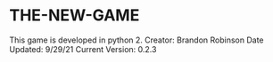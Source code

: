 # THE-NEW-GAME
This game is developed in python 2.
Creator: Brandon Robinson
Date Updated: 9/29/21
Current Version: 0.2.3
